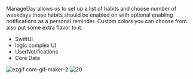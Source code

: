 ManageDay allows us to set up a list of habits and choose number of weekdays those habits should be enabled on 
with optional enabling notifications as a personal reminder. Custom colors you can choose from also put some extra flavor to it.

- SwiftUI
- logic complex UI
- UserNotifications
- Core Data

![ezgif com-gif-maker-2](https://user-images.githubusercontent.com/92029663/202268914-f768ec24-8f5d-4377-b8d0-677f1841837d.gif)
![20](https://user-images.githubusercontent.com/92029663/202269407-09b58935-d7a8-42eb-820a-1ecde7834570.png)
